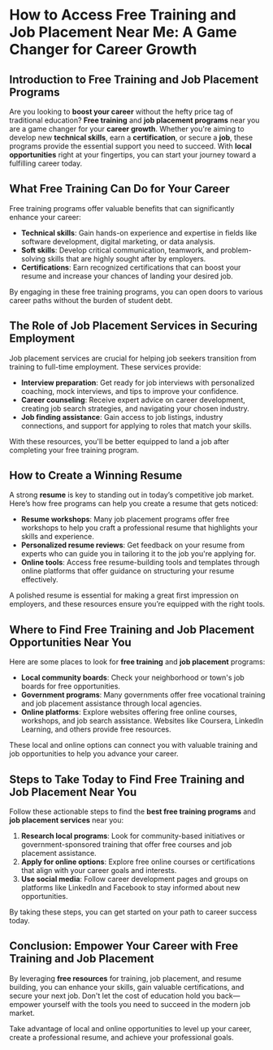 # How to Access Free Training and Job Placement Near Me: A Game Changer for Career Growth

## Introduction to Free Training and Job Placement Programs

Are you looking to **boost your career** without the hefty price tag of traditional education? **Free training** and **job placement programs** near you are a game changer for your **career growth**. Whether you're aiming to develop new **technical skills**, earn a **certification**, or secure a **job**, these programs provide the essential support you need to succeed. With **local opportunities** right at your fingertips, you can start your journey toward a fulfilling career today.

## What Free Training Can Do for Your Career

Free training programs offer valuable benefits that can significantly enhance your career:

- **Technical skills**: Gain hands-on experience and expertise in fields like software development, digital marketing, or data analysis.
- **Soft skills**: Develop critical communication, teamwork, and problem-solving skills that are highly sought after by employers.
- **Certifications**: Earn recognized certifications that can boost your resume and increase your chances of landing your desired job.

By engaging in these free training programs, you can open doors to various career paths without the burden of student debt.

## The Role of Job Placement Services in Securing Employment

Job placement services are crucial for helping job seekers transition from training to full-time employment. These services provide:

- **Interview preparation**: Get ready for job interviews with personalized coaching, mock interviews, and tips to improve your confidence.
- **Career counseling**: Receive expert advice on career development, creating job search strategies, and navigating your chosen industry.
- **Job finding assistance**: Gain access to job listings, industry connections, and support for applying to roles that match your skills.

With these resources, you'll be better equipped to land a job after completing your free training program.

## How to Create a Winning Resume

A strong **resume** is key to standing out in today’s competitive job market. Here’s how free programs can help you create a resume that gets noticed:

- **Resume workshops**: Many job placement programs offer free workshops to help you craft a professional resume that highlights your skills and experience.
- **Personalized resume reviews**: Get feedback on your resume from experts who can guide you in tailoring it to the job you're applying for.
- **Online tools**: Access free resume-building tools and templates through online platforms that offer guidance on structuring your resume effectively.

A polished resume is essential for making a great first impression on employers, and these resources ensure you’re equipped with the right tools.

## Where to Find Free Training and Job Placement Opportunities Near You

Here are some places to look for **free training** and **job placement** programs:

- **Local community boards**: Check your neighborhood or town's job boards for free opportunities.
- **Government programs**: Many governments offer free vocational training and job placement assistance through local agencies.
- **Online platforms**: Explore websites offering free online courses, workshops, and job search assistance. Websites like Coursera, LinkedIn Learning, and others provide free resources.

These local and online options can connect you with valuable training and job opportunities to help you advance your career.

## Steps to Take Today to Find Free Training and Job Placement Near You

Follow these actionable steps to find the **best free training programs** and **job placement services** near you:

1. **Research local programs**: Look for community-based initiatives or government-sponsored training that offer free courses and job placement assistance.
2. **Apply for online options**: Explore free online courses or certifications that align with your career goals and interests.
3. **Use social media**: Follow career development pages and groups on platforms like LinkedIn and Facebook to stay informed about new opportunities.

By taking these steps, you can get started on your path to career success today.

## Conclusion: Empower Your Career with Free Training and Job Placement

By leveraging **free resources** for training, job placement, and resume building, you can enhance your skills, gain valuable certifications, and secure your next job. Don't let the cost of education hold you back—empower yourself with the tools you need to succeed in the modern job market.

Take advantage of local and online opportunities to level up your career, create a professional resume, and achieve your professional goals.
